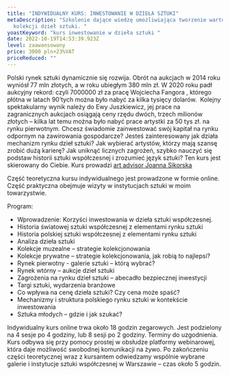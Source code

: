 ```yaml
---
title: "INDYWIDUALNY KURS: INWESTOWANIE W DZIEŁA SZTUKI"
metaDescription: "Szkolenie dające wiedzę umożliwiająca tworzenie wartościowej
  kolekcji dzieł sztuki. "
yoastKeyword: "kurs inwestowanie w dzieła sztuki "
date: 2022-10-19T14:53:39.923Z
level: zaawansowany
price: 3000 pln+23%VAT
priceReduced: ""
---
```

Polski rynek sztuki dynamicznie się rozwija. Obrót na aukcjach w 2014 roku wyniósł 77 mln złotych, a
w roku ubiegłym 380 mln zł. W 2020 roku padł aukcyjny rekord: czyli 7000000 zł za pracę Wojciecha
Fangora , którego płótna w latach 90’tych można było nabyć za kilka tysięcy dolarów. 
Kolejny spektakularny wynik należy do Ewy Juszkiewicz, jej prace na zagranicznych aukcjach osiągają
ceny rzędu dwóch, trzech milionów złotych – kilka lat temu można było nabyć prace artystki za 50 tys
zł. na rynku pierwotnym.
Chcesz świadomie zainwestować swój kapitał na rynku odpornym na zawirowania gospodarcze?
Jesteś zainteresowany jak działa mechanizm rynku dzieł sztuki?
Jak wybierać artystów, którzy mają szansę zrobić dużą karierę?
Jak uniknąć licznych zagrożeń, szybko nauczyć się podstaw historii sztuki
współczesnej i zrozumieć język sztuki?
Ten kurs jest skierowany do Ciebie.
Kurs prowadzi [art advisor Joanna Sikorska](https://artdivision.pl/zespol/artadvisor-joannasikorska)

Część teoretyczna kursu indywidualnego jest prowadzone w formie online. Część
praktyczna obejmuje wizyty w instytucjach sztuki w moim towarzystwie.

Program:

* Wprowadzenie: Korzyści inwestowania w dzieła sztuki współczesnej.
* Historia światowej sztuki współczesnej z elementami rynku sztuki  
* Historia polskiej sztuki współczesnej z elementami rynku sztuki
* Analiza dzieła sztuki
* Kolekcje muzealne – strategie kolekcjonowania
* Kolekcje prywatne – strategie kolekcjonowania, jak robią to najlepsi?
* Rynek pierwotny - galerie sztuki – którą wybrać?
* Rynek wtórny – aukcje dzieł sztuki
* Zagrożenia na rynku dzieł sztuki – abecadło bezpiecznej inwestycji
* Targi sztuki, wydarzenia branżowe
* Co wpływa na cenę dzieła sztuki? Czy cena może spaść?
* Mechanizmy i struktura polskiego rynku sztuki w kontekście inwestowania
* Sztuka młodych – gdzie i jak szukać?

Indywidualny kurs online trwa około 18 godzin zegarowych. Jest podzielony na 4 sesje po 4
godziny, lub 8 sesji po 2 godziny. Terminy do uzgodnienia. Kurs odbywa się przy pomocy prostej w
obsłudze platformy webinarowej, która daje możliwość swobodnej komunikacji na żywo. Po
zakończeniu części teoretycznej wraz z kursantem odwiedzamy wspólnie wybrane galerie i instytucje
sztuki współczesnej w Warszawie – czas około 5 godzin.